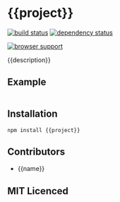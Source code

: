 # {{project}}

[![build status][1]][2] [![dependency status][3]][4]

[![browser support][5]][6]

{{description}}

## Example

```js

```

## Installation

`npm install {{project}}`

## Contributors

 - {{name}}

## MIT Licenced


  [1]: https://secure.travis-ci.org/{{name}}/{{project}}.png
  [2]: http://travis-ci.org/{{name}}/{{project}}
  [3]: http://david-dm.org/{{name}}/{{project}}.png
  [4]: http://david-dm.org/{{name}}/{{project}}
  [5]: http://ci.testling.com/{{name}}/{{project}}.png
  [6]: http://ci.testling.com/{{name}}/{{project}}
